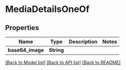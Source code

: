 # MediaDetailsOneOf

## Properties

Name | Type | Description | Notes
------------ | ------------- | ------------- | -------------
**base64_image** | **String** |  | 

[[Back to Model list]](../README.md#documentation-for-models) [[Back to API list]](../README.md#documentation-for-api-endpoints) [[Back to README]](../README.md)


